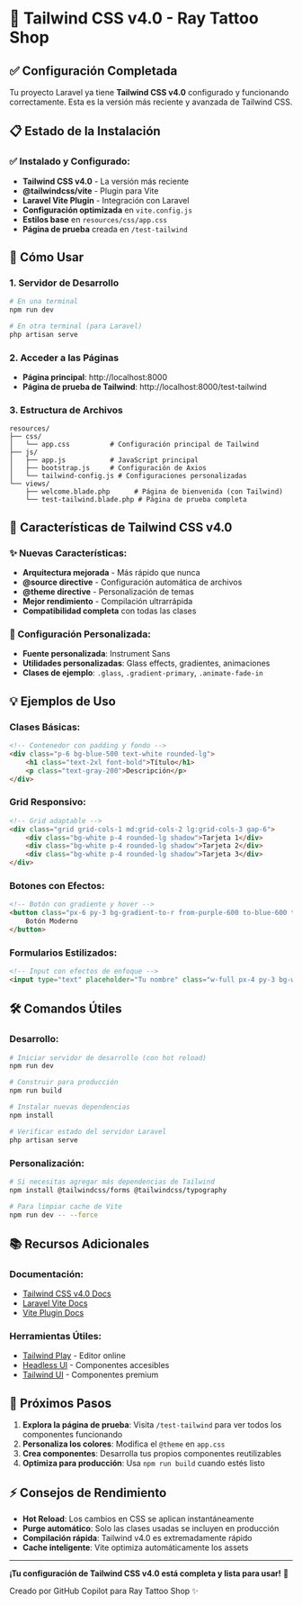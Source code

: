 # 🎨 Tailwind CSS v4.0 - Ray Tattoo Shop

## ✅ Configuración Completada

Tu proyecto Laravel ya tiene **Tailwind CSS v4.0** configurado y funcionando correctamente. Esta es la versión más reciente y avanzada de Tailwind CSS.

## 📋 Estado de la Instalación

### ✅ Instalado y Configurado:
- **Tailwind CSS v4.0** - La versión más reciente
- **@tailwindcss/vite** - Plugin para Vite
- **Laravel Vite Plugin** - Integración con Laravel
- **Configuración optimizada** en `vite.config.js`
- **Estilos base** en `resources/css/app.css`
- **Página de prueba** creada en `/test-tailwind`

## 🚀 Cómo Usar

### 1. Servidor de Desarrollo
```bash
# En una terminal
npm run dev

# En otra terminal (para Laravel)
php artisan serve
```

### 2. Acceder a las Páginas
- **Página principal**: http://localhost:8000
- **Página de prueba de Tailwind**: http://localhost:8000/test-tailwind

### 3. Estructura de Archivos
```
resources/
├── css/
│   └── app.css          # Configuración principal de Tailwind
├── js/
│   ├── app.js           # JavaScript principal
│   ├── bootstrap.js     # Configuración de Axios
│   └── tailwind-config.js # Configuraciones personalizadas
└── views/
    ├── welcome.blade.php      # Página de bienvenida (con Tailwind)
    └── test-tailwind.blade.php # Página de prueba completa
```

## 🎯 Características de Tailwind CSS v4.0

### ✨ Nuevas Características:
- **Arquitectura mejorada** - Más rápido que nunca
- **@source directive** - Configuración automática de archivos
- **@theme directive** - Personalización de temas
- **Mejor rendimiento** - Compilación ultrarrápida
- **Compatibilidad completa** con todas las clases

### 🔧 Configuración Personalizada:
- **Fuente personalizada**: Instrument Sans
- **Utilidades personalizadas**: Glass effects, gradientes, animaciones
- **Clases de ejemplo**: `.glass`, `.gradient-primary`, `.animate-fade-in`

## 💡 Ejemplos de Uso

### Clases Básicas:
```html
<!-- Contenedor con padding y fondo -->
<div class="p-6 bg-blue-500 text-white rounded-lg">
    <h1 class="text-2xl font-bold">Título</h1>
    <p class="text-gray-200">Descripción</p>
</div>
```

### Grid Responsivo:
```html
<!-- Grid adaptable -->
<div class="grid grid-cols-1 md:grid-cols-2 lg:grid-cols-3 gap-6">
    <div class="bg-white p-4 rounded-lg shadow">Tarjeta 1</div>
    <div class="bg-white p-4 rounded-lg shadow">Tarjeta 2</div>
    <div class="bg-white p-4 rounded-lg shadow">Tarjeta 3</div>
</div>
```

### Botones con Efectos:
```html
<!-- Botón con gradiente y hover -->
<button class="px-6 py-3 bg-gradient-to-r from-purple-600 to-blue-600 text-white rounded-lg font-medium hover:from-purple-700 hover:to-blue-700 transition-all duration-300 transform hover:scale-105 shadow-lg">
    Botón Moderno
</button>
```

### Formularios Estilizados:
```html
<!-- Input con efectos de enfoque -->
<input type="text" placeholder="Tu nombre" class="w-full px-4 py-3 bg-white/10 border border-white/20 rounded-lg text-white placeholder-gray-400 focus:border-purple-500 focus:ring-2 focus:ring-purple-500/20 transition-all duration-300">
```

## 🛠 Comandos Útiles

### Desarrollo:
```bash
# Iniciar servidor de desarrollo (con hot reload)
npm run dev

# Construir para producción
npm run build

# Instalar nuevas dependencias
npm install

# Verificar estado del servidor Laravel
php artisan serve
```

### Personalización:
```bash
# Si necesitas agregar más dependencias de Tailwind
npm install @tailwindcss/forms @tailwindcss/typography

# Para limpiar cache de Vite
npm run dev -- --force
```

## 📚 Recursos Adicionales

### Documentación:
- [Tailwind CSS v4.0 Docs](https://tailwindcss.com/docs)
- [Laravel Vite Docs](https://laravel.com/docs/vite)
- [Vite Plugin Docs](https://vitejs.dev/plugins/)

### Herramientas Útiles:
- [Tailwind Play](https://play.tailwindcss.com/) - Editor online
- [Headless UI](https://headlessui.com/) - Componentes accesibles
- [Tailwind UI](https://tailwindui.com/) - Componentes premium

## 🎨 Próximos Pasos

1. **Explora la página de prueba**: Visita `/test-tailwind` para ver todos los componentes funcionando
2. **Personaliza los colores**: Modifica el `@theme` en `app.css`
3. **Crea componentes**: Desarrolla tus propios componentes reutilizables
4. **Optimiza para producción**: Usa `npm run build` cuando estés listo

## ⚡ Consejos de Rendimiento

- **Hot Reload**: Los cambios en CSS se aplican instantáneamente
- **Purge automático**: Solo las clases usadas se incluyen en producción
- **Compilación rápida**: Tailwind v4.0 es extremadamente rápido
- **Cache inteligente**: Vite optimiza automáticamente los assets

---

**¡Tu configuración de Tailwind CSS v4.0 está completa y lista para usar!** 🚀

Creado por GitHub Copilot para Ray Tattoo Shop ✨
